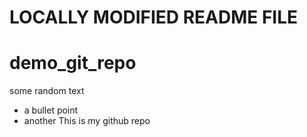# LOCALLY MODIFIED README FILE

# demo_git_repo

some random text
* a bullet point
* another
This is my github repo
